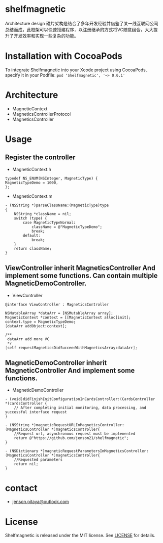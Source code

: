 # shelfmagnetic
Architecture design
磁片架构是结合了多年开发经验并借鉴了某一线互联网公司总结而成，此框架可以快速搭建程序，以注册继承的方式将VC随意组合，大大提升了开发效率和实现一些复杂的功能。


# Installation with CocoaPods
To integrate Shelfmagnetic into your Xcode project using CocoaPods, specify it in your Podfile:
`pod 'Shelfmagnetic', '~> 0.0.1'`


# Architecture
* MagneticContext
* MagneticsControllerProtocol
* MagneticsController


# Usage

## Register the controller
* MagneticContext.h
```
typedef NS_ENUM(NSInteger, MagneticType) {
MagneticTypeDemo = 1000,
};
```

* MagneticContext.m
```
- (NSString *)parseClassName:(MagneticType)type
{
    NSString *className = nil;
    switch (type) {
        case MagneticTypeNormal:
            className = @"MagneticTypeDemo";
            break;
        default:
            break;
    }
    return className;
}
```




## ViewController inherit MagneticsController And implement some functions. Can contain multiple MagneticDemoController.
* ViewController
```
@interface ViewController : MagneticsController

NSMutableArray *dataArr = [NSMutableArray array];
MagneticContext *context = [[MagneticContext alloc]init];
context.type = MagneticTypeDemo;
[dataArr addObject:context];

/**
 dataArr add more VC
 */
[self requestMagneticsDidSucceedWithMagneticsArray:dataArr];
```




## MagneticDemoController inherit MagneticController And implement some functions.
* MagneticDemoController

```
- (void)didFinishInitConfigurationInCardsController:(CardsController *)cardsController {
    // After completing initial monitoring, data processing, and successful interface request
}

- (NSString *)magneticRequestURLInMagneticsController:(MagneticsController *)magneticsController{
    //Request url, asynchronous request must be implemented
    return @"https://github.com/jenson21/shelfmagnetic";
}

- (NSDictionary *)magneticRequestParametersInMagneticsController:(MagneticsController *)magneticsController{
    //Requested parameters
    return nil;
}
```



# contact
* jenson.pitaya@outlook.com

# License
Shelfmagnetic is released under the MIT license. See [LICENSE](https://github.com/jenson21/shelfmagnetic/blob/master/LICENSE) for details.
